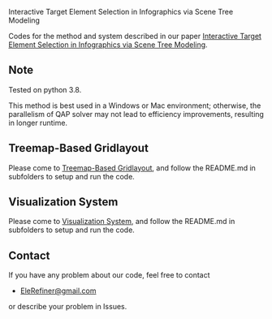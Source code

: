Interactive Target Element Selection in Infographics via Scene Tree Modeling

Codes for the method and system described in our paper [Interactive Target Element Selection in Infographics via Scene Tree Modeling](https://xxxx).

Note
----------
Tested on python 3.8.

This method is best used in a Windows or Mac environment; otherwise, the parallelism of QAP solver may not lead to efficiency improvements, resulting in longer runtime.

Treemap-Based Gridlayout
----------
Please come to [Treemap-Based Gridlayout](./Treemap-Based%20Gridlayout), and follow the README.md in subfolders to setup and run the code.

Visualization System
----------
Please come to [Visualization System](./Visualization%20System), and follow the README.md in subfolders to setup and run the code.

## Contact
If you have any problem about our code, feel free to contact
- EleRefiner@gmail.com

or describe your problem in Issues.